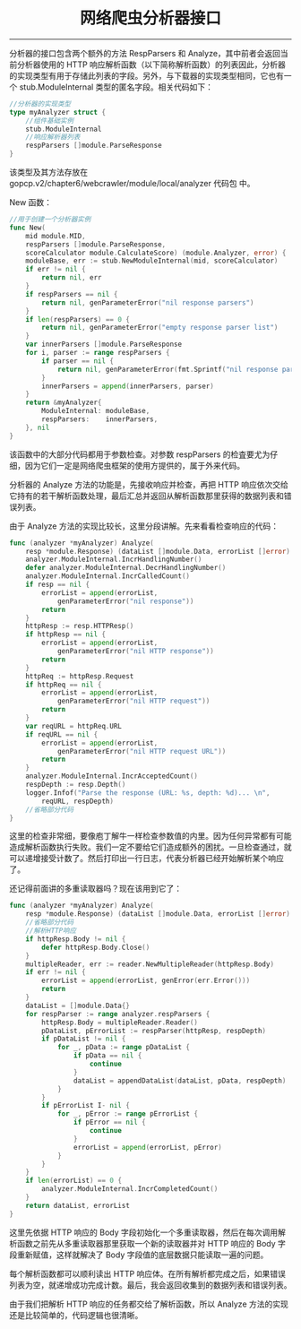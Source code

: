 <center><h1>网络爬虫分析器接口</h1></center>

---

分析器的接口包含两个额外的方法 RespParsers 和 Analyze，其中前者会返回当前分析器使用的 HTTP 响应解析函数（以下简称解析函数）的列表因此，分析器的实现类型有用于存储此列表的字段。另外，与下载器的实现类型相同，它也有一个 stub.ModuleInternal 类型的匿名字段。相关代码如下：

```go
//分析器的实现类型
type myAnalyzer struct {
    //组件基础实例
    stub.ModuleInternal
    //响应解析器列表
    respParsers []module.ParseResponse
}
```

该类型及其方法存放在 gopcp.v2/chapter6/webcrawler/module/local/analyzer 代码包 中。

New 函数：

```go
//用于创建一个分析器实例
func New(
    mid module.MID,
    respParsers []module.ParseResponse,
    scoreCalculator module.CalculateScore) (module.Analyzer, error) {
    moduleBase, err := stub.NewModuleInternal(mid, scoreCalculator)
    if err != nil {
        return nil, err
    }
    if respParsers == nil {
        return nil, genParameterError("nil response parsers")
    }
    if len(respParsers) == 0 {
        return nil, genParameterError("empty response parser list")
    }
    var innerParsers []module.ParseResponse
    for i, parser := range respParsers {
        if parser == nil {
            return nil, genParameterError(fmt.Sprintf("nil response parser[%d]", i))
        }
        innerParsers = append(innerParsers, parser)
    }
    return &myAnalyzer{
        ModuleInternal: moduleBase,
        respParsers:    innerParsers,
    }, nil
}
```

该函数中的大部分代码都用于参数检查。对参数 respParsers 的检査要尤为仔细，因为它们一定是网络爬虫框架的使用方提供的，属于外来代码。

分析器的 Analyze 方法的功能是，先接收响应并检查，再把 HTTP 响应依次交给它持有的若干解析函数处理，最后汇总并返回从解析函数那里获得的数据列表和错误列表。

由于 Analyze 方法的实现比较长，这里分段讲解。先来看看检查响应的代码：

```go
func (analyzer *myAnalyzer) Analyze(
    resp *module.Response) (dataList []module.Data, errorList []error) {
    analyzer.ModuleInternal.IncrHandlingNumber()
    defer analyzer.ModuleInternal.DecrHandlingNumber()
    analyzer.ModuleInternal.IncrCalledCount()
    if resp == nil {
        errorList = append(errorList,
            genParameterError("nil response"))
        return
    }
    httpResp := resp.HTTPResp()
    if httpResp == nil {
        errorList = append(errorList,
            genParameterError("nil HTTP response"))
        return
    }
    httpReq := httpResp.Request
    if httpReq == nil {
        errorList = append(errorList,
            genParameterError("nil HTTP request"))
        return
    }
    var reqURL = httpReq.URL
    if reqURL == nil {
        errorList = append(errorList,
            genParameterError("nil HTTP request URL"))
        return
    }
    analyzer.ModuleInternal.IncrAcceptedCount()
    respDepth := resp.Depth()
    logger.Infof("Parse the response (URL: %s, depth: %d)... \n",
        reqURL, respDepth)
    //省略部分代码
}
```

这里的检查非常细，要像庖丁解牛一样检查参数值的内里。因为任何异常都有可能造成解析函数执行失败。我们一定不要给它们造成额外的困扰。一旦检查通过，就可以递增接受计数了。然后打印出一行日志，代表分析器已经开始解析某个响应了。

还记得前面讲的多重读取器吗？现在该用到它了：

```go
func (analyzer *myAnalyzer) Analyze(
    resp *module.Response) (dataList []module.Data, errorList []error) {
    //省略部分代码
    //解析HTTP响应
    if httpResp.Body != nil {
        defer httpResp.Body.Close()
    }
    multipleReader, err := reader.NewMultipleReader(httpResp.Body)
    if err != nil {
        errorList = append(errorList, genError(err.Error()))
        return
    }
    dataList = []module.Data{}
    for respParser := range analyzer.respParsers {
        httpResp.Body = multipleReader.Reader()
        pDataList, pErrorList := respParser(httpResp, respDepth)
        if pDataList != nil {
            for _, pData := range pDataList {
                if pData == nil {
                    continue
                }
                dataList = appendDataList(dataList, pData, respDepth)
            }
        }
        if pErrorList I- nil {
            for _, pError := range pErrorList {
                if pError == nil {
                    continue
                }
                errorList = append(errorList, pError)
            }
        }
    }
    if len(errorList) == 0 {
        analyzer.ModuleInternal.IncrCompletedCount()
    }
    return dataList, errorList
}
```

这里先依据 HTTP 响应的 Body 字段初始化一个多重读取器，然后在每次调用解析函数之前先从多重读取器那里获取一个新的读取器并对 HTTP 响应的 Body 字段重新赋值，这样就解决了 Body 字段值的底层数据只能读取一遍的问题。

每个解析函数都可以顺利读出 HTTP 响应体。在所有解析都完成之后，如果错误列表为空，就递增成功完成计数。最后，我会返回收集到的数据列表和错误列表。

由于我们把解析 HTTP 响应的任务都交给了解析函数，所以 Analyze 方法的实现还是比较简单的，代码逻辑也很清晰。


